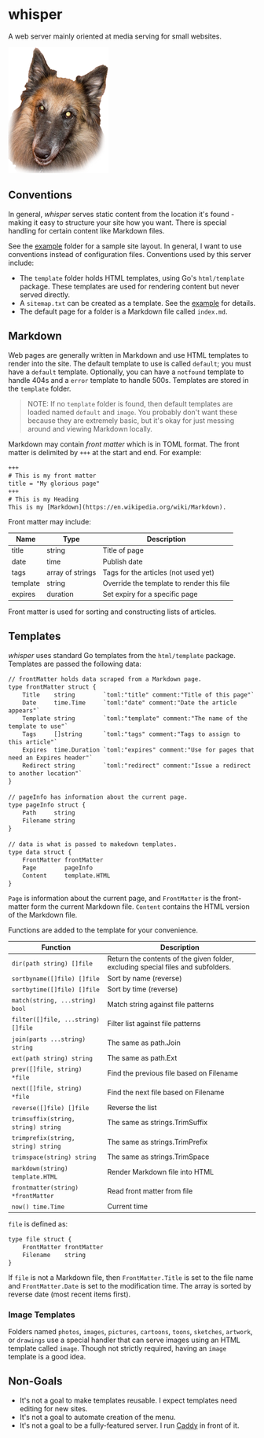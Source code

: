 # whisper

A web server mainly oriented at media serving for small websites.

![whisper](example/static/dog.png)

## Conventions

In general, _whisper_ serves static content from the location it's found - making it easy to structure your site how you want. There is special handling for certain content like Markdown files.

See the [example](example) folder for a sample site layout. In general, I want to use conventions instead of configuration files. Conventions used by this server include:

* The `template` folder holds HTML templates, using Go's `html/template` package. These templates are used for rendering content but never served directly.
* A `sitemap.txt` can be created as a template. See the [example](example) for details.
* The default page for a folder is a Markdown file called `index.md`.

## Markdown

Web pages are generally written in Markdown and use HTML templates to render into the site. The default template to use is called `default`; you must have a `default` template. Optionally, you can have a `notfound` template to handle 404s and a `error` template to handle 500s. Templates are stored in the `template` folder.

> NOTE: If no `template` folder is found, then default templates are loaded named `default` and `image`. You probably don't want these because they are extremely basic, but it's okay for just messing around and viewing Markdown locally.

Markdown may contain *front matter* which is in TOML format. The front matter is delimited by `+++` at the start and end. For example:

    +++
    # This is my front matter
    title = "My glorious page"
    +++
    # This is my Heading
    This is my [Markdown](https://en.wikipedia.org/wiki/Markdown).

Front matter may include:

Name     | Type             | Description
---------|------------------|------------------------------------------
title    | string           | Title of page
date     | time             | Publish date
tags     | array of strings | Tags for the articles (not used yet)
template | string           | Override the template to render this file
expires  | duration         | Set expiry for a specific page

Front matter is used for sorting and constructing lists of articles.

## Templates

_whisper_ uses standard Go templates from the `html/template` package. Templates are passed the following data:

    // frontMatter holds data scraped from a Markdown page.
    type frontMatter struct {
        Title    string        `toml:"title" comment:"Title of this page"`
        Date     time.Time     `toml:"date" comment:"Date the article appears"`
        Template string        `toml:"template" comment:"The name of the template to use"`
        Tags     []string      `toml:"tags" comment:"Tags to assign to this article"`
	    Expires  time.Duration `toml:"expires" comment:"Use for pages that need an Expires header"`
	    Redirect string        `toml:"redirect" comment:"Issue a redirect to another location"`
    }

    // pageInfo has information about the current page.
    type pageInfo struct {
        Path     string
        Filename string
    }

    // data is what is passed to makedown templates.
    type data struct {
        FrontMatter frontMatter
        Page        pageInfo
        Content     template.HTML
    }

`Page` is information about the current page, and `FrontMatter` is the front-matter form the current Markdown file. `Content` contains the HTML version of the Markdown file.

Functions are added to the template for your convenience.

Function                            | Description
------------------------------------|------------
`dir(path string) []file`           | Return the contents of the given folder, excluding special files and subfolders.
`sortbyname([]file) []file`         | Sort by name (reverse)
`sortbytime([]file) []file`         | Sort by time (reverse)
`match(string, ...string) bool`     | Match string against file patterns
`filter([]file, ...string) []file`  | Filter list against file patterns
`join(parts ...string) string`      | The same as path.Join
`ext(path string) string`           | The same as path.Ext
`prev([]file, string) *file`        | Find the previous file based on Filename
`next([]file, string) *file`        | Find the next file based on Filename
`reverse([]file) []file`            | Reverse the list
`trimsuffix(string, string) string` | The same as strings.TrimSuffix
`trimprefix(string, string) string` | The same as strings.TrimPrefix
`trimspace(string) string `         | The same as strings.TrimSpace
`markdown(string) template.HTML`    | Render Markdown file into HTML
`frontmatter(string) *frontMatter`  | Read front matter from file
`now() time.Time`                   | Current time

`file` is defined as:

    type file struct {
        FrontMatter frontMatter
        Filename    string
    }

If `file` is not a Markdown file, then `FrontMatter.Title` is set to the file name and `FrontMatter.Date` is set to the modification time. The array is sorted by reverse date (most recent items first).

### Image Templates
Folders named `photos`, `images`, `pictures`, `cartoons`, `toons`, `sketches`, `artwork`, or `drawings` use a special handler that can serve images using an HTML template called `image`. Though not strictly required, having an `image` template is a good idea.

## Non-Goals

* It's not a goal to make templates reusable. I expect templates need editing for new sites.
* It's not a goal to automate creation of the menu.
* It's not a goal to be a fully-featured server. I run [Caddy](https://caddyserver.com/) in front of it.
